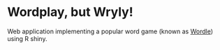 # Wordplay, but Wryly! 
Web application implementing a popular word game (known as [Wordle](https://en.wikipedia.org/wiki/Wordle)) using R shiny.
